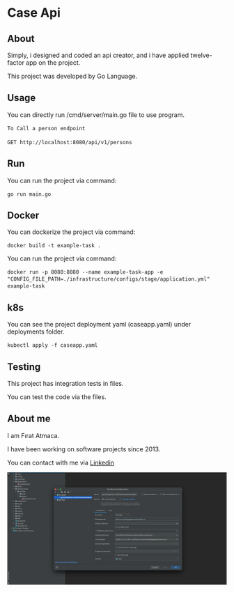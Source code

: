 # Case Api

## About


Simply, i designed and coded an api creator, and i have applied twelve-factor app on the project.

This project was developed by Go Language.

## Usage

You can directly run /cmd/server/main.go file to use program.

```Shell
To Call a person endpoint

GET http://localhost:8080/api/v1/persons

```

## Run

You can run the project via command:

```Shell
go run main.go
```

## Docker

You can dockerize the project via command:

```Shell
docker build -t example-task .
```

You can run the project via command:
```Shell
docker run -p 8080:8080 --name example-task-app -e "CONFIG_FILE_PATH=./infrastructure/configs/stage/application.yml" example-task
```

## k8s

You can see the project deployment yaml (caseapp.yaml) under deployments folder.

```Shell
kubectl apply -f caseapp.yaml
```

## Testing

This project has integration tests in files.

You can test the code via the files.

## About me

I am Fırat Atmaca.

I have been working on software projects since 2013.

You can contact with me via [Linkedin](https://www.linkedin.com/in/firat-atmaca-469b2769/)


![img.png](docs/img.png)
